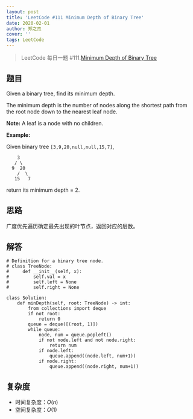 ```yaml
---
layout: post
title: 'LeetCode #111 Minimum Depth of Binary Tree'
date: 2020-02-01
author: 郑之杰
cover: ''
tags: LeetCode
---
```


> LeetCode 每日一题 #111.[Minimum Depth of Binary Tree](https://leetcode-cn.com/problems/minimum-depth-of-binary-tree/)

## 题目
Given a binary tree, find its minimum depth.

The minimum depth is the number of nodes along the shortest path from the root node down to the nearest leaf node.

**Note:** A leaf is a node with no children.

**Example:**

Given binary tree `[3,9,20,null,null,15,7]`,
```
    3
   / \
  9  20
    /  \
   15   7
```

return its minimum depth = 2.

## 思路
广度优先遍历确定最先出现的叶节点，返回对应的层数。

## 解答
```
# Definition for a binary tree node.
# class TreeNode:
#     def __init__(self, x):
#         self.val = x
#         self.left = None
#         self.right = None

class Solution:
    def minDepth(self, root: TreeNode) -> int:
        from collections import deque
        if not root:
            return 0
        queue = deque([(root, 1)])
        while queue:
            node, num = queue.popleft()
            if not node.left and not node.right:
                return num
            if node.left:
                queue.append((node.left, num+1))
            if node.right:
                queue.append((node.right, num+1))
```

## 复杂度
- 时间复杂度：$O(n)$
- 空间复杂度：$O(1)$